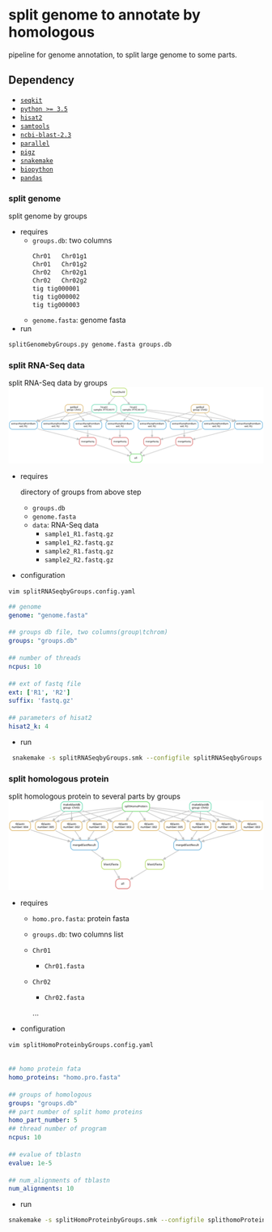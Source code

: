 # split genome to annotate by homologous
pipeline for genome annotation, to split large genome to some parts.
## Dependency
- [`seqkit`](https://github.com/shenwei356/seqkit)
- [`python >= 3.5`](https://python.org)
- [`hisat2`](https://github.com/DaehwanKimLab/hisat2)
- [`samtools`](https://github.com/samtools/samtools)
- [`ncbi-blast-2.3`](ftp://ftp.ncbi.nlm.nih.gov/blast/executables/blast+/2.3.0/)
- [`parallel`](https://www.gnu.org/software/parallel/)
- [`pigz`](http://zlib.net/pigz/)
- [`snakemake`](https://snakemake.readthedocs.io/en/stable/getting_started/installation.html)
- [`biopython`](https://biopython.org/)
- [`pandas`](https://pandas.pydata.org/)
### split genome
split genome by groups
- requires
    - `groups.db`: two columns
        ```text
        Chr01   Chr01g1
        Chr01   Chr01g2
        Chr02   Chr02g1
        Chr02   Chr02g2
        tig tig000001
        tig tig000002
        tig tig000003
        ```
    - `genome.fasta`: genome fasta
- run
```bash
splitGenomebyGroups.py genome.fasta groups.db
```
### split RNA-Seq data
split RNA-Seq data by groups
![splitRNASeqbyGroups](splitRNASeqbyGroups.png)
- requires
  
    directory of groups from above step

    - `groups.db`
    - `genome.fasta`
    - `data`: RNA-Seq data
        - `sample1_R1.fastq.gz`
        - `sample1_R2.fastq.gz`
        - `sample2_R1.fastq.gz`
        - `sample2_R2.fastq.gz`

- configuration
  
`vim splitRNASeqbyGroups.config.yaml`
```yaml
## genome 
genome: "genome.fasta"

## groups db file, two columns(group\tchrom)
groups: "groups.db"

## number of threads
ncpus: 10

## ext of fastq file 
ext: ['R1', 'R2']
suffix: 'fastq.gz'

## parameters of hisat2 
hisat2_k: 4
```
- run
```bash
 snakemake -s splitRNASeqbyGroups.smk --configfile splitRNASeqbyGroups.config.yaml -j 10 --cluster "qsub -l nodes=1:ppn={threads} -j oe -q workq -V" 
```

### split homologous protein
split homologous protein to several parts by groups
![splitHomoProtein](splitHomoProteinbyGroups.png)
- requires
  
    - `homo.pro.fasta`: protein fasta
    - `groups.db`: two columns list 
    - `Chr01`
        - `Chr01.fasta`
    - `Chr02`
        - `Chr02.fasta`
    
        ...

- configuration

`vim splitHomoProteinbyGroups.config.yaml`
```yaml

## homo protein fata
homo_proteins: "homo.pro.fasta"

## groups of homologous 
groups: "groups.db"
## part number of split homo proteins
homo_part_number: 5
## thread number of program
ncpus: 10

## evalue of tblastn
evalue: 1e-5

## num_alignments of tblastn
num_alignments: 10
```
- run
```bash
snakemake -s splitHomoProteinbyGroups.smk --configfile splithomoProteinbyGroups.config.yaml -j 10 --cluster "qsub -l nodes=1:ppn={threads} -q workq -j oe -V"
```
